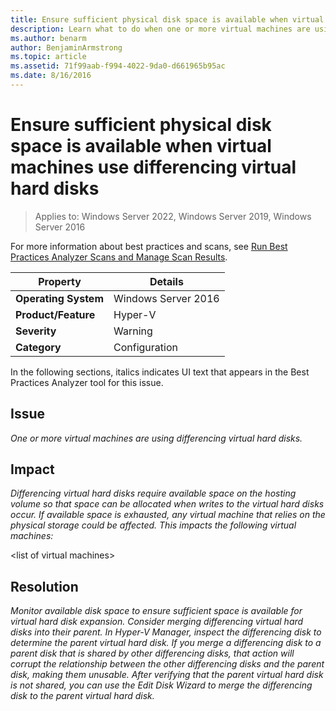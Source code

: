```yaml
---
title: Ensure sufficient physical disk space is available when virtual machines use differencing virtual hard disks
description: Learn what to do when one or more virtual machines are using differencing virtual hard disks.
ms.author: benarm
author: BenjaminArmstrong
ms.topic: article
ms.assetid: 71f99aab-f994-4022-9da0-d661965b95ac
ms.date: 8/16/2016
---
```

# Ensure sufficient physical disk space is available when virtual machines use differencing virtual hard disks

>Applies to: Windows Server 2022, Windows Server 2019, Windows Server 2016

For more information about best practices and scans, see [Run Best Practices Analyzer Scans and Manage Scan Results](/previous-versions/windows/it-pro/windows-server-2012-R2-and-2012/hh831400(v=ws.11)).

|Property|Details|
|-|-|
|**Operating System**|Windows Server 2016|
|**Product/Feature**|Hyper-V|
|**Severity**|Warning|
|**Category**|Configuration|

In the following sections, italics indicates UI text that appears in the Best Practices Analyzer tool for this issue.

## Issue
*One or more virtual machines are using differencing virtual hard disks.*

## Impact
*Differencing virtual hard disks require available space on the hosting volume so that space can be allocated when writes to the virtual hard disks occur. If available space is exhausted, any virtual machine that relies on the physical storage could be affected. This impacts the following virtual machines:*

\<list of virtual machines>

## Resolution
*Monitor available disk space to ensure sufficient space is available for virtual hard disk expansion. Consider merging differencing virtual hard disks into their parent. In Hyper-V Manager, inspect the differencing disk to determine the parent virtual hard disk. If you merge a differencing disk to a parent disk that is shared by other differencing disks, that action will corrupt the relationship between the other differencing disks and the parent disk, making them unusable. After verifying that the parent virtual hard disk is not shared, you can use the Edit Disk Wizard to merge the differencing disk to the parent virtual hard disk.*
